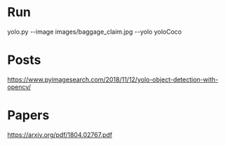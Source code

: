 

# Run
yolo.py --image images/baggage_claim.jpg --yolo yoloCoco

# Posts 
 https://www.pyimagesearch.com/2018/11/12/yolo-object-detection-with-opencv/
 
# Papers
https://arxiv.org/pdf/1804.02767.pdf

